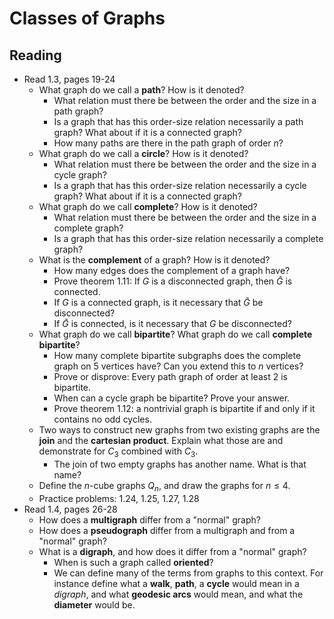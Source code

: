 # Classes of Graphs

## Reading

- Read 1.3, pages 19-24
    - What graph do we call a **path**? How is it denoted?
        - What relation must there be between the order and the size in a path graph?
        - Is a graph that has this order-size relation necessarily a path graph? What about if it is a connected graph?
        - How many paths are there in the path graph of order $n$?
    - What graph do we call a **circle**? How is it denoted?
        - What relation must there be between the order and the size in a cycle graph?
        - Is a graph that has this order-size relation necessarily a cycle graph? What about if it is a connected graph?
    - What graph do we call **complete**? How is it denoted?
        - What relation must there be between the order and the size in a complete graph?
        - Is a graph that has this order-size relation necessarily a complete graph?
    - What is the **complement** of a graph? How is it denoted?
        - How many edges does the complement of a graph have?
        - Prove theorem 1.11: If $G$ is a disconnected graph, then $\bar G$ is connected.
        - If $G$ is a connected graph, is it necessary that $\bar G$ be disconnected?
        - If $\bar G$ is connected, is it necessary that $G$ be disconnected?
    - What graph do we call **bipartite**? What graph do we call **complete bipartite**?
        - How many complete bipartite subgraphs does the complete graph on 5 vertices have? Can you extend this to $n$ vertices?
        - Prove or disprove: Every path graph of order at least $2$ is bipartite.
        - When can a cycle graph be bipartite? Prove your answer.
        - Prove theorem 1.12: a nontrivial graph is bipartite if and only if it contains no odd cycles.
    - Two ways to construct new graphs from two existing graphs are the **join** and the **cartesian product**. Explain what those are and demonstrate for $C_3$ combined with $C_3$.
        - The join of two empty graphs has another name. What is that name?
    - Define the $n$-cube graphs $Q_n$, and draw the graphs for $n\leq 4$.
    - Practice problems: 1.24, 1.25, 1.27, 1.28
- Read 1.4, pages 26-28
    - How does a **multigraph** differ from a "normal" graph?
    - How does a **pseudograph** differ from a multigraph and from a "normal" graph?
    - What is a **digraph**, and how does it differ from a "normal" graph?
        - When is such a graph called **oriented**?
        - We can define many of the terms from graphs to this context. For instance define what a **walk**, **path**, a **cycle** would mean in a *digraph*, and what **geodesic arcs** would mean, and what the **diameter** would be.

